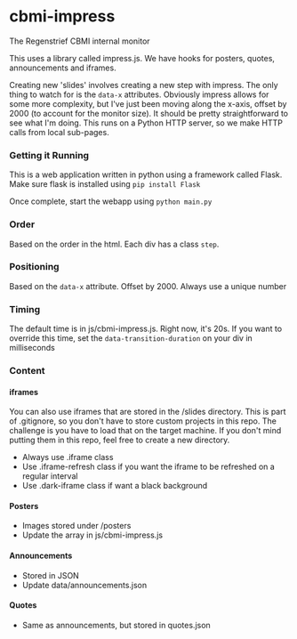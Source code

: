 # cbmi-impress
The Regenstrief CBMI internal monitor

This uses a library called impress.js. We have hooks for posters, quotes, announcements and iframes.

Creating new 'slides' involves creating a new step with impress. The only thing to watch for is the `data-x` attributes. 
Obviously impress allows for some more complexity, but I've just been moving along the x-axis, offset by 2000 (to account for the 
monitor size). It should be pretty straightforward to see what I'm doing. This runs on a Python HTTP server, so we make HTTP calls
from local sub-pages.

### Getting it Running
This is a web application written in python using a framework called Flask. Make sure flask is installed using 
`pip install Flask`

Once complete, start the webapp using `python main.py`

### Order
Based on the order in the html. Each div has a class `step`.

### Positioning
Based on the `data-x` attribute. Offset by 2000. Always use a unique number

### Timing
The default time is in js/cbmi-impress.js. Right now, it's 20s. If you want to override this time, set the `data-transition-duration`
on your div in milliseconds

### Content
#### iframes
You can also use iframes that are stored in the /slides directory. This is part of .gitignore, so you don't have to store
custom projects in this repo. The challenge is you have to load that on the target machine. If you don't mind putting them
in this repo, feel free to create a new directory.
* Always use .iframe class
* Use .iframe-refresh class if you want the iframe to be refreshed on a regular interval
* Use .dark-iframe class if want a black background

#### Posters
* Images stored under /posters
* Update the array in js/cbmi-impress.js

#### Announcements
* Stored in JSON
* Update data/announcements.json

#### Quotes
* Same as announcements, but stored in quotes.json
